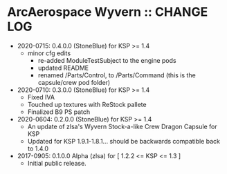 # ArcAerospace Wyvern :: CHANGE LOG

* 2020-0715: 0.4.0.0 (StoneBlue) for KSP >= 1.4
	+ minor cfg edits
		- re-added ModuleTestSubject to the engine pods
		- updated README
		- renamed /Parts/Control, to /Parts/Command (this is the capsule/crew pod folder)
* 2020-0710: 0.3.0.0 (StoneBlue) for KSP >= 1.4
	+ Fixed IVA
	+ Touched up textures with ReStock pallete
	+ Finalized B9 PS patch
* 2020-0604: 0.2.0.0 (StoneBlue) for KSP >= 1.4
	+ An update of zlsa's Wyvern Stock-a-like Crew Dragon Capsule for KSP
	+ Updated for KSP 1.9.1-1.8.1... should be backwards compatible back to 1.4.0
* 2017-0905: 0.1.0.0 Alpha (zlsa) for [ 1.2.2 <= KSP <= 1.3 ]
	+ Initial public release. 
